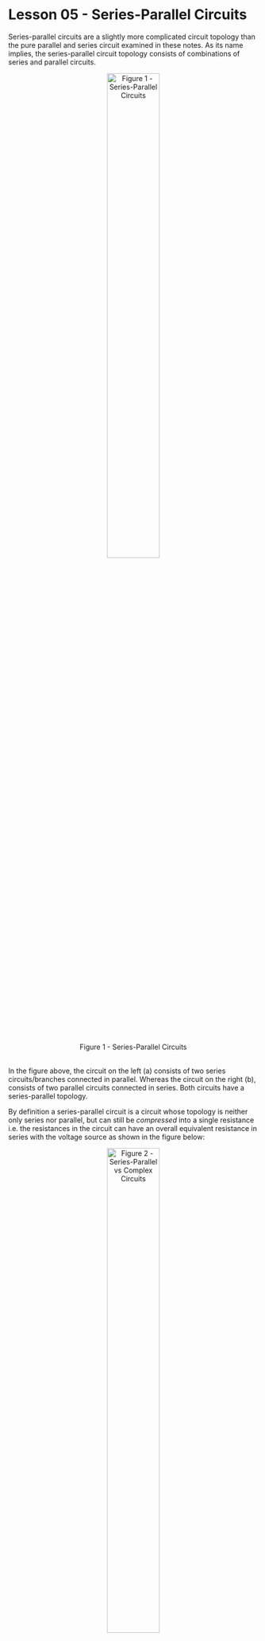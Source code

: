 # Lesson 05 - Series-Parallel Circuits

Series-parallel circuits are a slightly more complicated circuit topology than the pure parallel and series circuit examined in these
notes. As its name implies, the series-parallel circuit topology consists of combinations of series and parallel circuits.

<!-- ![](../_static/images/parallel_series_circuits/ps.png){.align-center
width="100.0%"} -->

 <figure style="text-align:center">
  <img src="images/parallel_series_circuits/ps.png" alt="Figure 1 - Series-Parallel Circuits" style="width:50%">
  <figcaption>Figure 1 - Series-Parallel Circuits</figcaption>
</figure> 

\
In the figure above, the circuit on the left (a) consists of two series circuits/branches connected in parallel. Whereas the circuit on the right (b), consists of two parallel circuits connected in series. Both circuits have a series-parallel topology.

By definition a series-parallel circuit is a circuit whose topology is neither only series nor parallel, but can still be *compressed* into a single resistance i.e. the resistances in the circuit can have an overall equivalent resistance in series with the voltage source as shown in the figure below:

<!-- ![](../_static/images/parallel_series_circuits/psorcomplex.png){.align-center
width="100.0%"} -->

 <figure style="text-align:center">
  <img src="images/parallel_series_circuits/psorcomplex.png" alt="Figure 2 - Series-Parallel vs Complex Circuits" style="width:50%">
  <figcaption>Figure 2 - Series-Parallel vs Complex Circuits</figcaption>
</figure> 


Because circuits (a) and (b) can be \'compressed\' into a single equivalent resistance, they are both classified as **series-parallel
circuits**. Notice that due to resistor R6, circuit (c) cannot be compressed into a single equivalent resistance. It is therefore
classified as a **complex circuit**. The techniques that will be introduced in this lesson will focus only on series-parallel circuits.

## Equivalent circuits

Analyzing series-parallel circuits involves 'compressing' the circuit into a series of equivalent circuits all the way until one equivalent resistance is left. From these equivalent circuits, crucial node voltages and current (such as the total current $I_T$ and node voltage $V_A$ in the figures shown below) can be extracted. With these values known, the circuit can be expanded back into its original form for further analysis. This process of analyzing a circuit by compressing it and expanding it, is referred to by the teacher as the **accordion** circuit analysis approach. But before examining this analysis technique in detail, the student needs to be comfortable with finding equivalent circuits.

In the figure below the resistances of a series-parallel circuit are compressed in several stages until only one equivalent resistance is
left. The process is illustrated relatively well in the figure below:

<!--  ![](../_static/images/parallel_series_circuits/eqcirc01.png){.align-center
width="120.0%"} -->

 <figure style="text-align:center">
  <img src="images/parallel_series_circuits/eqcirc01.png" alt="Figure 3 - Equivalent circuits ex01" style="width:50%">
  <figcaption>Figure 3 - Equivalent circuits ex01</figcaption>
</figure> 


First it is important to note that **each branch in a series-parallel
circuit (or a parallel circuit for that matter) can be treated as a
series circuit**. This means that the equivalent resistance of the
branch containing resistors R2 and R3 is $R_{EQ_1} = R_2 + R_3$. In a
similar manner, the equivalent resistance of the branch containing
resistors R4 and R5 is $R_{EQ_2} = R_4 + R_5$. We can then further
compress these two equivalent resistances since they are in parallel:
$R_{EQ_3} = R_{EQ_1} // R_{EQ_2}$. Finally since $R_{EQ_3}$ is now in
series with $R_1$, They can be both added together in to the total
equivalent resistance:

$$R_{EQ_4} = R_1 + R_{EQ_3} = R_1 + ((R_2 + R_3)//(R_4+R_5))$$

### Example 1

In the figure above assume that $R_1 = 1k\Omega$, $R_2 = 2.2k\Omega$,
$R_3 = 4.7k\Omega$, $R_4 = 3.3k\Omega$ & $R_5 = 1k\Omega$.

Calculate $R_{EQ_1}$, $R_{EQ_2}$, $R_{EQ_3}$ and $R_{EQ_4}$.

```{=html}
<button onclick="toggle_element('ex41')">Solution</button>

<div id="ex41" style="display: none;"><br>
   <p> $$R_{EQ_1} = R_2 + R_3 = 2.2k\Omega + 4.7k\Omega = 6.9k\Omega$$
       $$R_{EQ_2} = R_4 + R_5 = 3.3k\Omega + 1k\Omega = 4.3k\Omega$$
       $$R_{EQ_3} = (R_2 + R_3) // (R_4 + R_5) = 6.9k\Omega // 4.3k\Omega = \frac{1}{ \frac{1}{6.9k\Omega} + \frac{1}{4.3k\Omega}} = 2649.107\Omega$$
       $$R_{EQ_4} = R_1 + ((R_2 + R_3) // (R_4 + R_5)) = 1k\Omega + 2649.107\Omega = 3649.107\Omega$$</p>
</div>
<br><br>
```
In the series-parallel circuits shown in the two preceding figure, the
total current $I_T$ is identical in all four equivalent circuits
(a)-(d). Also the location of the node voltage $V_A$ is the same in
circuits (a)-(c) but then disappears in circuit (d). This is because the
location of the node voltage $V_A$ is sandwiched between $R_1$ and
$R_{EQ_3}$ and as such is somewhere inside the equivalent resistance
$R_{EQ_4}$.

The series of equivalent circuits for a second series-parallel circuit
is shown below.

![](../_static/images/parallel_series_circuits/eqcirc02.png){.align-center
width="120.0%"}

### Example 2

In the figure above assume that $R_1 = 1k\Omega$, $R_2 = 2.2k\Omega$,
$R_3 = 4.7k\Omega$, $R_4 = 3.3k\Omega$ & $R_5 = 1k\Omega$.

Calculate $R_{EQ_1}$, $R_{EQ_2}$, $R_{EQ_3}$ and $R_{EQ_4}$.

```{=html}
<button onclick="toggle_element('ex42')">Solution</button>

<div id="ex42" style="display: none;"><br>
   <p> $$R_{EQ_1} = R_2 // R_4 = 2.2k\Omega // 3.3k\Omega = \frac{1}{ \frac{1}{3.3k\Omega} + \frac{1}{2.2k\Omega}} = 1320\Omega $$
       $$R_{EQ_2} = R_3 // R_5 = 4.7k\Omega // 1k\Omega = \frac{1}{ \frac{1}{4.7k\Omega} + \frac{1}{1k\Omega}} = 824.561\Omega $$
       $$R_{EQ_3} = (R_2 // R_4) + (R_3 // R_5) = 1320\Omega + 824.561\Omega =  2144.561\Omega $$
       $$R_{EQ_4} = R_1 + (R_2 // R_4) + (R_3 // R_5) = 1k\Omega + 2144.561\Omega = 3144.561\Omega$$</p>
</div>
<br><br>
```
## Analyzing Series-Parallel Circuits

Analyzing series-parallel circuits involves compressing the circuit into
a series of equivalent circuits all the way until one equivalent
resistance is left. From these equivalent circuits crucial node voltages
and current (such as the total current $I_T$ and node voltage $V_A$ in
the figures shown below) can be extracted. With these values known, the
circuit can be expanded back into its original form for further
analysis. This process of analyzing a circuit by compressing it and
expanding it, is referred to by the teacher as the **accordion** circuit
analysis approach.

It is also important to remember that each branch in a series-parallel
circuit can be analyzed as an independent series circuit whose branch
voltage is the supply voltage.

### Example 3

Assuming $V_S = 10V$ in the figure shown below, calculate:

a.  $R_3 // R_4$
b.  Total equivalent resistance $R_T$
c.  $V_A$ & $V_{R_3 // R_4}$
d.  $I_T$
e.  $I_{R_3}$ and $I_{R_4}$
f.  $V_{R_1}$ and $V_{R_2}$
g.  Verify KCL i.e. $I_T = I_{R_3} + I_{R_4}$
h.  Verify KVL i.e. $V_S = V_{R_1} + V_A$

![](../_static/images/parallel_series_circuits/ex3_01.png){.align-center
width="50.0%"}

```{=html}
<button onclick="toggle_element('ex43')">Solution</button>

<div id="ex43" style="display: none;"><br>
   <p> The first step to derive various equivalent circuits: </p>

   <figure>
    <img src="../_static/images/parallel_series_circuits/ex3_02.png" alt="alternate text" width="100%">
  </figure>

  <p>a. $$ R_3 // R_4 = \frac{1}{ \frac{1}{R_3} + \frac{1}{R_4}} =  \frac{1}{ \frac{1}{6.6k\Omega} + \frac{1}{6.6k\Omega}} = 3.3k\Omega $$</p>
  <p>b. $$ R_T = R_1 + R_3 // R_4 + R_2 = 2.2k\Omega + 3.3k\Omega + 4.7k\Omega = 10.2k\Omega$$ </p>
  <p>c. $$ V_A = V_S \cdot \frac{(R_3//R_4) + R_2}{R_T} =  10V \cdot \frac{8k\Omega}{10.2k\Omega} = 7.843V$$ </p>
        $$ V_{R_3 // R_4} = V_S \cdot \frac{(R_3//R_4)}{R_T} =  10V \cdot \frac{3.3k\Omega}{10.2k\Omega} = 3.235V$$ </p>
  <p>d. $$ I_T = \frac{V_S}{R_T} = \frac{10V}{10.2k\Omega} = 0.980mA $$</p>
  <p>e. Now that V<sub>R3//R4</sub> is known, calculating the branch currents is straight forward:
        $$ I_{R_3} =  \frac{V_{R_3 // R_4} }{R_3} = \frac{3.235V}{6.6k\Omega} = 0.490mA $$
        $$ I_{R_4} =  \frac{V_{R_3 // R_4} }{R_4} = \frac{3.235V}{6.6k\Omega} = 0.490mA $$ </p>
  <p>f. $$ V_{R_1} = V_S \cdot \frac{R_1}{R_T} = 10V \cdot \frac{2.2k\Omega}{10.2k\Omega} = 2.157V $$
        $$ V_{R_2} = V_S \cdot \frac{R_2}{R_T} = 10V \cdot \frac{4.7k\Omega}{10.2k\Omega} = 4.608V $$</p>
  <p>g. $$ I_{R_3} + I_{R_4} = 0.490mA + 0.490mA = 0.980mA \equiv I_T$$ Therefore, KCL is verified. </p>
  <p>h. $$ V_{R_1} + V_{R_3 // R_4} + V_{R_2} = 2.157V + 3.235V + 4.608V = 10V \equiv V_S$$ Therefore, KVL is verified.</p>
  </div>
<br><br>
```
### Example 4

Assuming $V_S = 10V$ in the figure shown below, calculate:

a.  $R_1 // R_2$ & $(R_3 + R_4) // R_5$
b.  Total equivalent resistance $R_T$
c.  $V_A$
d.  $I_T$
e.  $I_{R_3}$ and $I_{R_5}$
f.  $V_{R_1}$ and $V_{R_5}$
g.  Verify KCL i.e. $I_T = I_{R_3} + I_{R_5}$
h.  Verify KVL i.e. $V_S = V_{R_1} + V_A$

![](../_static/images/parallel_series_circuits/ex4_01.png){.align-center
width="50.0%"}

```{=html}
<button onclick="toggle_element('ex44')">Solution</button>

<div id="ex44" style="display: none;"><br>
  <p> The first step to derive various equivalent circuits: </p>

  <figure>
    <img src="../_static/images/parallel_series_circuits/ex4_02.png" alt="alternate text" height="100%">
  </figure>

  <p>a. $$ R_1 // R_2 = \frac{1}{ \frac{1}{R_1} + \frac{1}{R_2}} =  \frac{1}{ \frac{1}{2.2k\Omega} + \frac{1}{3.3k\Omega}} = 1.32k\Omega $$
        $$ (R_3 + R_4) // R_5 = \frac{1}{ \frac{1}{R_3 + R_4 } + \frac{1}{R_5}} =  \frac{1}{ \frac{1}{3.2k\Omega} + \frac{1}{4.7k\Omega}} = 1903.797\Omega $$</p>
  <p>b. $$ R_T =  R_1 // R_2 +  ((R_3 + R_4) // R_5) = 1.32k\Omega + 1903.797\Omega = 3223.797\Omega$$</p>
  <p>c. $$ V_A = V_S \cdot \frac{(R_3 + R_4) // R_5}{R_T} = 10V \cdot \frac{1903.797\Omega}{3223.797\Omega} = 5.905V $$</p>
  <p>d. $$ I_T = \frac{V_S}{R_T} = \frac{10V}{3223.797\Omega} = 3.102mA $$ </p>
  <p>e. $$ I_{R_3} = \frac{V_A}{R_3 + R_4} = \frac{5.905V}{3.2k\Omega} = 1.845mA$$
        $$ I_{R_5} = \frac{V_A}{R_5} = \frac{5.905V}{4.7k\Omega} = 1.256mA$$</p>
  <p>f. $$ V_{R_1} = V_{R_2} = V_{R_1 // R_2} = V_S \cdot \frac{R_1 // R_2}{R_T} = 10V \cdot \frac{1.32k\Omega}{3223.797\Omega} = 4.095V$$
        $$ V_{R_5} = V_A = 5.905V $$ </p>
  <p>g. $$ I_{R_3} + I_{R_5} =  1.845mA + 1.256mA = 3.101mA \equiv I_T $$ Therefore, KCL is verified.</p>
  <p>h. $$ V_S = V_{R_1} + V_A = 4.095V + 5.905V = 10V \equiv V_S$$ Therefore KVL is verified. </p>

</div>
<br><br>
```
## Voltage Divider Loading

![](../_static/images/parallel_series_circuits/voltdiv.png){.align-center
width="25.0%"}

Voltage dividers can be used to provide a stable (lower) DC output
voltage from a stable DC input voltage. Consider the voltage divider
shown above. This voltage divider outputs a **no load voltage**
$V_{NL} = 5V$ from a 12V DC source. One can derive the relationship
between the ratio of the resistors $R_1$ & $R_2$ and the voltages
$V_{NL}$ & $V_{S}$ using the voltage divider equation.

$$V_{NL} = V_S \cdot \frac{R_2}{R_1 + R_2}$$

$$\frac{V_{NL}}{V_S} = \frac{R_2}{R_1 + R_2}$$

$$\frac{V_{NL}}{V_S} \cdot \left( R_1 + R_2 \right) = R_2$$

$$\frac{V_{NL}}{V_S} \cdot R_1 + \frac{V_{NL}}{V_S} \cdot R_2  = R_2$$

$$\frac{V_{NL}}{V_S} \cdot R_1 = R_2 \cdot \left( 1 - \frac{V_{NL}}{V_S} \right)$$

$$\frac{V_{NL}}{V_S} \cdot R_1 = R_2 \cdot \left( \frac{V_S - V_{NL}}{V_S} \right)$$

This can be further simplfied to:

$$R_1 = R_2 \cdot \left( \frac{V_S - V_{NL} }{V_{NL}} \right)$$

$$R_2 = R_1 \cdot \left( \frac{V_{NL} }{V_S - V_{NL} } \right)$$

### Example 5

a.  Assume that you want to build a voltage divider with a $V_S = 12V$
    and $V_{NL} = 5V$. If $R_2=1k\Omega$, calculate the value of $R_1$.
b.  Assume that you want to build a voltage divider with a $V_S = 12V$
    and $V_{NL} = 5V$. If $R_2=3.3k\Omega$, calculate the value of
    $R_1$.

```{=html}
<button onclick="toggle_element('ex45')">Solution</button>

<div id="ex45" style="display: none;"><br>
<p>a. $$ R_1 = R_2 \cdot \left( \frac{V_S - V_{NL} }{V_{NL}} \right) = 1k\Omega \cdot \left( \frac{12 - 5 }{5} \right) = 1.400k\Omega $$</p>
<p>b. $$ R_1 = R_2 \cdot \left( \frac{V_S - V_{NL} }{V_{NL}} \right) = 3.3k\Omega \cdot \left( \frac{12 - 5 }{5} \right) = 4.620k\Omega $$</p>

<figure >
  <img src="../_static/images/parallel_series_circuits/ex5.png" alt="alternate text" width="90%" style="text-align: center;display: block;" >
</figure>

</div>
<br><br>
```
If a load is put across the output terminals of the voltage divider,
i.e. across $R_2$, a loading effect is exhibited. The resistance of
$R_2$ is **loaded** due to the parallel resistance $R_L$ which changes
the overall effective resistance of bottom half of the voltage divider.
Instead of being $R_2$, the effective resistance of the lower half of
the voltage divider is now $R_2 // R_L$.

$$R_2 // R_L = \frac{1}{ \frac{1}{5k\Omega} + \frac{1}{10k\Omega}   } = 3.333k\Omega$$

This causes the output voltage to change.

$$V_L = V_S \cdot \frac{R_2 // R_L}{(R_2 // R_L) + R_1 } = 12 \cdot \frac{3.333k\Omega}{3.333k\Omega + 7k\Omega } = 3.871V$$

In the figure below, when putting a load resistor $R_L = 10k\Omega$
across $R_2$, the overall effective resistance of the lower half of the
divider becomes 3.33kΩ. This means that the ratio of the upper and lower
resistances of the voltage divider has changed and that the output
voltage with the load attached $V_L$ does not equal the no load voltage
$V_{NL}$ anymore. This phenomenon is called **the loading effect**.

![](../_static/images/parallel_series_circuits/loadeff.png){.align-center
width="65.0%"}

**The loading effect can be mitigated by making the value of resistor**
$R_2$ **lower than** $R_L$ **by approximately 100 times**. Ideally the
lower $R_2$ is, the lower the loading effect will be. Having said that,
the smaller the resistance of $R_2$, the more current will **bleed**
through it. The designer must pay attention to how much current passes
through $R_2$ and ensure that the power dissipated by $R_2$ does not
exceed its power rating. The current flowing through $R_2$ is sometimes
referred to as **the bleeder current** $I_B$ and the resistor $R_2$ can
be referred to as **the bleeder resistor** $R_B$.

To mitigate the loading effect in this scenario, make $R_2$ 100 times
lower than $R_L$ i.e. $R_2=100\Omega$. The value of resistor $R_1$ will
also have to change accordingly to maintain the ratio between $R_2$ &
$R_1$:

$$R_2 = \frac{R_L}{100} = \frac{10000\Omega}{100}=100\Omega$$$$R_1 = R_2 \cdot \left( \frac{V_S - V_{NL} }{V_{NL}} \right) = 100\Omega \cdot \left( \frac{12 - 5 }{5} \right) = 140\Omega$$

With this modification the equivalent resistance $R_2 // R_L$ is almost
equivalent to $R_2$:

$$R_2 // R_L = \frac{1}{ \frac{1}{100\Omega} + \frac{1}{10k\Omega}   } = 99.010\Omega$$

Because $R_2 // R_L$ is almost equivalent to $R_2$, $V_L$ becomes almost
equivalent to $V_NL$ :

$$V_L = V_S \cdot \frac{R_2 // R_L}{(R_2 // R_L) + R_1 } = 12 \cdot \frac{99.010\Omega}{99.010\Omega + 140\Omega } = 4.971V$$

![](../_static/images/parallel_series_circuits/loadeffmit.png){.align-center
width="65.0%"}

In this scenario the loading effect is minimized because $R_2$ was
chosen to be 100 times smaller than $R_L$ which in turn causes:

$$R_2 // R_L \approxeq R_2$$

And when $R_1$ is selected to maintain the ratio of $R_2$ to $R_1$

$$V_L \approxeq V_{NL}$$

In a similar manner, to minimize the loading effect between circuit
blocks connected together, one must make the input resistance of each
circuit block as large as possible (ideally infinite), and make the
output resistance of each circuit block as small as possible (ideally
0). Electronic components such as operational amplifiers and buffers
typically have input resistances in the 10s of MegaOhms, and output
resistances in the 10s of Ohms.

![](../_static/images/parallel_series_circuits/amp.png){.align-center
width="65.0%"}

### Example 6

a.  Design a voltage divider whose $V_S$ = 10V and $V_{NL}=3V$. The
    voltage divider must be able to deliver almost 3V to a load resistor
    $R_L=50k\Omega$.
b.  Calculate $V_L$ to verify that it is very close to $V_{NL}$.
c.  Calculate the bleeder current flowing across $R_2$ and the power
    dissipated in that resistor.

```{=html}
<button onclick="toggle_element('ex46')">Solution</button>

<div id="ex46" style="display: none;"><br>
<p>a. Start by ensuring that $$ R_2 = \frac{R_L}{100} = \frac{50000\Omega}{100}=500\Omega$$
      Next solve for $$ R_1 =  R_2 \cdot \left( \frac{V_S - V_{NL} }{V_{NL}} \right) = 500\Omega \cdot \left( \frac{10 - 3 }{3} \right) = 1166.667\Omega $$   </p>

 <figure >
   <img src="../_static/images/parallel_series_circuits/ex06_01.png" alt="alternate text" width="30%" style="text-align: center;display: block;" >
 </figure>

 <p>b. First calculate: $$R_2 // R_L = \frac{1}{ \frac{1}{500\Omega} + \frac{1}{50k\Omega}   } = 495.050\Omega$$
       Next:  $$V_L = V_S \cdot \frac{R_2 // R_L}{(R_2 // R_L) + R_1 } = 10 \cdot \frac{495.050\Omega}{495.050\Omega + 1166.667\Omega } = 2.980V $$</p>

 <figure >
   <img src="../_static/images/parallel_series_circuits/ex06_02.png" alt="alternate text" width="90%" style="text-align: center;display: block;" >
 </figure>

 <p>c. $$ I_B = I_{R_2} =\frac{V_{R_2}}{R_2} = \frac{V_L}{R_2} = \frac{2.980}{500} = 5.960mA  $$
       $$ P_{R_2} = I^2_{R_2} \cdot R_2 =  5.960mA^2 \cdot 500 = 17.761mW $$
  </p>

</div>
<br><br>
```
## Delta-Wye and Wye-Delta Conversions

In some circuits, resistors are connected together to form a three
terminal network. Two such networks exist:

-   **Delta** (or **Pi**) configuration
-   **Wye** (or **Tee**) configuration

![](../_static/images/parallel_series_circuits/three-terminal-network-diagram.jpg){.align-center
width="70.0%"}

Both configurations are shown in the schematic above. Both
configurations can be converted to the other. This technique can be used
to simplify circuits with a complex topology (such as an unbalanced
bridge circuit) to a series-parallel topology. It can also be used to
transform series-parallel circuits into simpler series-parallel
circuits.

To convert a **Delta** network to a **Wye** network:

$$R_A = \frac{R_{AB} \cdot R_{AC}}{ R_{AB} + R_{AC} + R_{BC} }$$

$$R_B = \frac{R_{AB} \cdot R_{BC}}{ R_{AB} + R_{AC} + R_{BC} }$$

$$R_C = \frac{R_{AC} \cdot R_{BC}}{ R_{AB} + R_{AC} + R_{BC} }$$

To convert a **Wye** network to a **Delta** network:

$$R_{AB} = \frac{R_A \cdot R_B + R_A \cdot R_C + R_B \cdot R_C}{R_C}$$

$$R_{BC} = \frac{R_A \cdot R_B + R_A \cdot R_C + R_B \cdot R_C}{R_A}$$

$$R_{AC} = \frac{R_A \cdot R_B + R_A \cdot R_C + R_B \cdot R_C}{R_B}$$

Consider the unbalanced bridge circuit shown in the figure below:

![](../_static/images/parallel_series_circuits/dy01.png){.align-center
width="40.0%"}

This circuit has a complex topology that cannot be easily simplified
with the techniques covered so far. However notice how resistors $R_1$,
$R_2$ and $R_3$ form a delta (inverted). Resistors $R_3$, $R_4$ and
$R_5$ form another delta. In order to simplify the circuit, transform
the inverted delta (consisting of $R_1$, $R_2$ and $R_3$) to it\'s wye
equivalent as shown below. $R_1$ becomes $R_AB$, $R_2$ becomes $R_AC$ &
$R_3$ becomes $R_BC$. Now convert the delta resistances R_AB, R_BC and
R_AC to the wye resistances R_A, R_B and R_C:

$$R_A = \frac{R_{AB} \cdot R_{AC}}{ R_{AB} + R_{AC} + R_{BC} } = \frac{12 \cdot 18}{ 12 + 18 + 6 } = 6\Omega$$

$$R_B = \frac{R_{AB} \cdot R_{BC}}{ R_{AB} + R_{AC} + R_{BC} } = \frac{12 \cdot 6}{ 12 + 18 + 6 } = 2\Omega$$

$$R_C = \frac{R_{AC} \cdot R_{BC}}{ R_{AB} + R_{AC} + R_{BC} } = \frac{18 \cdot 6}{ 12 + 18 + 6 } = 3\Omega$$

![](../_static/images/parallel_series_circuits/dy02.png){.align-center
width="100.0%"}

One can quickly verify that the circuits shown above are equivalent, by
simulating the circuits with and without the delta-to-wye
transformations and measuring the voltages across and currents flowing
through resistors $R_4$ & $R_5$. This can be done in the circuit
simulation below by pressing the **DC** button.

```{=html}
<iframe src="../_static/circuit-sandbox/index.html?value=%5B%5B%22v%22%2C%5B64%2C72%2C0%5D%2C%7B%22name%22%3A%22VS_1%22%2C%22value%22%3A%22dc(10)%22%2C%22_json_%22%3A0%7D%2C%5B%225%22%2C%220%22%5D%5D%2C%5B%22r%22%2C%5B112%2C40%2C0%5D%2C%7B%22name%22%3A%22R1(RAB)%22%2C%22r%22%3A%2212%22%2C%22_json_%22%3A1%7D%2C%5B%225%22%2C%22B%22%5D%5D%2C%5B%22r%22%2C%5B112%2C128%2C0%5D%2C%7B%22name%22%3A%22R4_1%22%2C%22r%22%3A%2218%22%2C%22_json_%22%3A2%7D%2C%5B%226%22%2C%220%22%5D%5D%2C%5B%22a%22%2C%5B112%2C104%2C1%5D%2C%7B%22color%22%3A%22magenta%22%2C%22offset%22%3A%220%22%2C%22_json_%22%3A3%7D%2C%5B%22B%22%2C%226%22%5D%5D%2C%5B%22g%22%2C%5B64%2C192%2C0%5D%2C%7B%22_json_%22%3A4%7D%2C%5B%220%22%5D%5D%2C%5B%22w%22%2C%5B64%2C72%2C64%2C24%5D%5D%2C%5B%22w%22%2C%5B64%2C120%2C64%2C192%5D%5D%2C%5B%22w%22%2C%5B112%2C88%2C112%2C96%5D%5D%2C%5B%22w%22%2C%5B112%2C104%2C112%2C96%5D%5D%2C%5B%22w%22%2C%5B112%2C120%2C112%2C128%5D%5D%2C%5B%22L%22%2C%5B112%2C88%2C0%5D%2C%7B%22label%22%3A%22B%22%2C%22_json_%22%3A10%7D%2C%5B%22B%22%5D%5D%2C%5B%22r%22%2C%5B200%2C40%2C0%5D%2C%7B%22name%22%3A%22R2(RAC)%22%2C%22r%22%3A%2218%22%2C%22_json_%22%3A11%7D%2C%5B%225%22%2C%22C%22%5D%5D%2C%5B%22r%22%2C%5B184%2C96%2C1%5D%2C%7B%22name%22%3A%22R3(RBC)%22%2C%22r%22%3A%226%22%2C%22_json_%22%3A12%7D%2C%5B%22C%22%2C%22B%22%5D%5D%2C%5B%22r%22%2C%5B200%2C128%2C0%5D%2C%7B%22name%22%3A%22R5_1%22%2C%22r%22%3A%2212%22%2C%22_json_%22%3A13%7D%2C%5B%224%22%2C%220%22%5D%5D%2C%5B%22a%22%2C%5B200%2C104%2C1%5D%2C%7B%22color%22%3A%22magenta%22%2C%22offset%22%3A%220%22%2C%22_json_%22%3A14%7D%2C%5B%22C%22%2C%224%22%5D%5D%2C%5B%22w%22%2C%5B184%2C96%2C200%2C96%5D%5D%2C%5B%22w%22%2C%5B200%2C88%2C200%2C96%5D%5D%2C%5B%22w%22%2C%5B200%2C104%2C200%2C96%5D%5D%2C%5B%22w%22%2C%5B200%2C120%2C200%2C128%5D%5D%2C%5B%22w%22%2C%5B112%2C96%2C136%2C96%5D%5D%2C%5B%22L%22%2C%5B200%2C88%2C0%5D%2C%7B%22label%22%3A%22C%22%2C%22_json_%22%3A20%7D%2C%5B%22C%22%5D%5D%2C%5B%22w%22%2C%5B64%2C24%2C160%2C24%5D%5D%2C%5B%22w%22%2C%5B160%2C24%2C160%2C40%5D%5D%2C%5B%22w%22%2C%5B112%2C40%2C160%2C40%5D%5D%2C%5B%22w%22%2C%5B200%2C40%2C160%2C40%5D%5D%2C%5B%22w%22%2C%5B64%2C192%2C160%2C192%5D%5D%2C%5B%22w%22%2C%5B160%2C192%2C160%2C176%5D%5D%2C%5B%22w%22%2C%5B112%2C176%2C160%2C176%5D%5D%2C%5B%22w%22%2C%5B200%2C176%2C160%2C176%5D%5D%2C%5B%22v%22%2C%5B272%2C72%2C0%5D%2C%7B%22name%22%3A%22VS_2%22%2C%22value%22%3A%22dc(10)%22%2C%22_json_%22%3A29%7D%2C%5B%22A%22%2C%220%22%5D%5D%2C%5B%22r%22%2C%5B336%2C64%2C0%5D%2C%7B%22name%22%3A%22RB%22%2C%22r%22%3A%222%22%2C%22_json_%22%3A30%7D%2C%5B%221%22%2C%22B%22%5D%5D%2C%5B%22a%22%2C%5B336%2C128%2C1%5D%2C%7B%22color%22%3A%22magenta%22%2C%22offset%22%3A%220%22%2C%22_json_%22%3A31%7D%2C%5B%22B%22%2C%223%22%5D%5D%2C%5B%22r%22%2C%5B336%2C160%2C0%5D%2C%7B%22name%22%3A%22R4_2%22%2C%22r%22%3A%2218%22%2C%22_json_%22%3A32%7D%2C%5B%223%22%2C%220%22%5D%5D%2C%5B%22g%22%2C%5B272%2C216%2C0%5D%2C%7B%22_json_%22%3A33%7D%2C%5B%220%22%5D%5D%2C%5B%22L%22%2C%5B336%2C112%2C0%5D%2C%7B%22label%22%3A%22B%22%2C%22_json_%22%3A34%7D%2C%5B%22B%22%5D%5D%2C%5B%22w%22%2C%5B336%2C112%2C336%2C128%5D%5D%2C%5B%22w%22%2C%5B336%2C144%2C336%2C160%5D%5D%2C%5B%22w%22%2C%5B336%2C208%2C336%2C216%5D%5D%2C%5B%22w%22%2C%5B272%2C216%2C336%2C216%5D%5D%2C%5B%22w%22%2C%5B272%2C120%2C272%2C216%5D%5D%2C%5B%22w%22%2C%5B272%2C72%2C272%2C8%5D%5D%2C%5B%22r%22%2C%5B400%2C112%2C2%5D%2C%7B%22name%22%3A%22RC%22%2C%22r%22%3A%223%22%2C%22_json_%22%3A41%7D%2C%5B%22C%22%2C%221%22%5D%5D%2C%5B%22a%22%2C%5B400%2C128%2C1%5D%2C%7B%22color%22%3A%22magenta%22%2C%22offset%22%3A%220%22%2C%22_json_%22%3A42%7D%2C%5B%22C%22%2C%222%22%5D%5D%2C%5B%22r%22%2C%5B400%2C160%2C0%5D%2C%7B%22name%22%3A%22R5_2%22%2C%22r%22%3A%2212%22%2C%22_json_%22%3A43%7D%2C%5B%222%22%2C%220%22%5D%5D%2C%5B%22L%22%2C%5B400%2C112%2C0%5D%2C%7B%22label%22%3A%22C%22%2C%22_json_%22%3A44%7D%2C%5B%22C%22%5D%5D%2C%5B%22w%22%2C%5B400%2C112%2C400%2C128%5D%5D%2C%5B%22w%22%2C%5B400%2C144%2C400%2C160%5D%5D%2C%5B%22w%22%2C%5B400%2C208%2C400%2C216%5D%5D%2C%5B%22r%22%2C%5B368%2C16%2C0%5D%2C%7B%22name%22%3A%22RA%22%2C%22r%22%3A%226%22%2C%22_json_%22%3A48%7D%2C%5B%22A%22%2C%221%22%5D%5D%2C%5B%22w%22%2C%5B272%2C8%2C368%2C8%5D%5D%2C%5B%22w%22%2C%5B368%2C8%2C368%2C16%5D%5D%2C%5B%22w%22%2C%5B336%2C64%2C368%2C64%5D%5D%2C%5B%22w%22%2C%5B400%2C64%2C368%2C64%5D%5D%2C%5B%22L%22%2C%5B368%2C8%2C0%5D%2C%7B%22label%22%3A%22A%22%2C%22_json_%22%3A53%7D%2C%5B%22A%22%5D%5D%2C%5B%22w%22%2C%5B400%2C216%2C336%2C216%5D%5D%2C%5B%22view%22%2C-9.375%2C-56.25%2C1.28%2C%2250%22%2C%2210%22%2C%221G%22%2Cnull%2C%22100%22%2C%220.01%22%2C%221000%22%5D%5D" height="550" width="740" frameBorder="0"></iframe>
```
### Example 7

Convert the delta resistor network shown in the figure below to a wye
network. Use simulation to Verify that the original circuit (with the
delta) and the transformed circuit (wye) are equivalent.

![](../_static/images/parallel_series_circuits/ex0701.png){.align-center
width="60.0%"}

```{=html}
<button onclick="toggle_element('ex47')">Solution</button>

<div id="ex47" style="display: none;"><br>
 <p> First calculate the values of R<sub>A</sub>, R<sub>B</sub> & R<sub>C</sub>:
    $$R_A = \frac{R_{AB} \cdot R_{AC}}{ R_{AB} + R_{AC} + R_{BC} } = \frac{220 \cdot 100}{ 220 + 100 + 470 } = 27.848\Omega$$
    $$R_B = \frac{R_{AB} \cdot R_{BC}}{ R_{AB} + R_{AC} + R_{BC} } = \frac{220 \cdot 470}{ 220 + 100 + 470 } = 130.886\Omega$$
    $$R_C = \frac{R_{AC} \cdot R_{BC}}{ R_{AB} + R_{AC} + R_{BC} } = \frac{100 \cdot 470}{ 220 + 100 + 470 } = 59.494\Omega$$

 <p> The circuit becomes:
 <figure >
   <img src="../_static/images/parallel_series_circuits/ex0702.png" alt="alternate text" width="100%" style="text-align: center;display: block;" >
 </figure>
 </p>

</div>
<iframe src="../_static/circuit-sandbox/index.html?value=%5B%5B%22v%22%2C%5B56%2C24%2C0%5D%2C%7B%22name%22%3A%22VS1%22%2C%22value%22%3A%22dc(6)%22%2C%22_json_%22%3A0%7D%2C%5B%22A%22%2C%22B%22%5D%5D%2C%5B%22r%22%2C%5B128%2C24%2C0%5D%2C%7B%22name%22%3A%22RAB%22%2C%22r%22%3A%22220%22%2C%22_json_%22%3A1%7D%2C%5B%22A%22%2C%22B%22%5D%5D%2C%5B%22r%22%2C%5B200%2C24%2C1%5D%2C%7B%22name%22%3A%22RAC%22%2C%22r%22%3A%22100%22%2C%22_json_%22%3A2%7D%2C%5B%22C%22%2C%22A%22%5D%5D%2C%5B%22r%22%2C%5B224%2C24%2C0%5D%2C%7B%22name%22%3A%22RBC%22%2C%22r%22%3A%22470%22%2C%22_json_%22%3A3%7D%2C%5B%22C%22%2C%22B%22%5D%5D%2C%5B%22r%22%2C%5B288%2C24%2C0%5D%2C%7B%22name%22%3A%22RL1%22%2C%22r%22%3A%22100%22%2C%22_json_%22%3A4%7D%2C%5B%225%22%2C%22B%22%5D%5D%2C%5B%22g%22%2C%5B56%2C80%2C0%5D%2C%7B%22_json_%22%3A5%7D%2C%5B%22B%22%5D%5D%2C%5B%22a%22%2C%5B256%2C24%2C0%5D%2C%7B%22color%22%3A%22magenta%22%2C%22offset%22%3A%220%22%2C%22_json_%22%3A6%7D%2C%5B%22C%22%2C%225%22%5D%5D%2C%5B%22w%22%2C%5B56%2C24%2C128%2C24%5D%5D%2C%5B%22w%22%2C%5B128%2C24%2C152%2C24%5D%5D%2C%5B%22w%22%2C%5B200%2C24%2C224%2C24%5D%5D%2C%5B%22w%22%2C%5B224%2C24%2C256%2C24%5D%5D%2C%5B%22w%22%2C%5B56%2C72%2C128%2C72%5D%5D%2C%5B%22w%22%2C%5B128%2C72%2C224%2C72%5D%5D%2C%5B%22w%22%2C%5B56%2C80%2C56%2C72%5D%5D%2C%5B%22L%22%2C%5B128%2C72%2C1%5D%2C%7B%22label%22%3A%22B%22%2C%22_json_%22%3A14%7D%2C%5B%22B%22%5D%5D%2C%5B%22L%22%2C%5B128%2C24%2C3%5D%2C%7B%22label%22%3A%22A%22%2C%22_json_%22%3A15%7D%2C%5B%22A%22%5D%5D%2C%5B%22L%22%2C%5B224%2C24%2C3%5D%2C%7B%22label%22%3A%22C%22%2C%22_json_%22%3A16%7D%2C%5B%22C%22%5D%5D%2C%5B%22v%22%2C%5B56%2C136%2C0%5D%2C%7B%22name%22%3A%22VS2%22%2C%22value%22%3A%22dc(6)%22%2C%22_json_%22%3A17%7D%2C%5B%224%22%2C%220%22%5D%5D%2C%5B%22g%22%2C%5B56%2C192%2C0%5D%2C%7B%22_json_%22%3A18%7D%2C%5B%220%22%5D%5D%2C%5B%22r%22%2C%5B144%2C136%2C1%5D%2C%7B%22name%22%3A%22RA%22%2C%22r%22%3A%2227.848%22%2C%22_json_%22%3A19%7D%2C%5B%223%22%2C%224%22%5D%5D%2C%5B%22r%22%2C%5B160%2C136%2C0%5D%2C%7B%22name%22%3A%22RB%22%2C%22r%22%3A%22130.886%22%2C%22_json_%22%3A20%7D%2C%5B%223%22%2C%220%22%5D%5D%2C%5B%22r%22%2C%5B224%2C136%2C1%5D%2C%7B%22name%22%3A%22RC%22%2C%22r%22%3A%2259.494%22%2C%22_json_%22%3A21%7D%2C%5B%222%22%2C%223%22%5D%5D%2C%5B%22r%22%2C%5B288%2C136%2C0%5D%2C%7B%22name%22%3A%22RL2%22%2C%22r%22%3A%22100%22%2C%22_json_%22%3A22%7D%2C%5B%221%22%2C%220%22%5D%5D%2C%5B%22a%22%2C%5B248%2C136%2C0%5D%2C%7B%22color%22%3A%22magenta%22%2C%22offset%22%3A%220%22%2C%22_json_%22%3A23%7D%2C%5B%222%22%2C%221%22%5D%5D%2C%5B%22w%22%2C%5B144%2C136%2C160%2C136%5D%5D%2C%5B%22w%22%2C%5B160%2C136%2C176%2C136%5D%5D%2C%5B%22w%22%2C%5B56%2C184%2C56%2C192%5D%5D%2C%5B%22w%22%2C%5B56%2C184%2C160%2C184%5D%5D%2C%5B%22w%22%2C%5B272%2C24%2C288%2C24%5D%5D%2C%5B%22w%22%2C%5B224%2C72%2C288%2C72%5D%5D%2C%5B%22w%22%2C%5B264%2C136%2C288%2C136%5D%5D%2C%5B%22w%22%2C%5B160%2C184%2C288%2C184%5D%5D%2C%5B%22w%22%2C%5B56%2C136%2C96%2C136%5D%5D%2C%5B%22w%22%2C%5B224%2C136%2C248%2C136%5D%5D%2C%5B%22view%22%2C-37.5%2C-25%2C1.6%2C%2250%22%2C%2210%22%2C%221G%22%2Cnull%2C%22100%22%2C%220.01%22%2C%221000%22%5D%5D" height="550" width="740" frameBorder="0"> </iframe>
<br><br>
```
## Wheatstone Bridge

![](../_static/images/parallel_series_circuits/wt.png){.align-center
width="60.0%"}

The circuit shown above is known as the **Wheatstone Bridge**. The
Wheatsone bridge is said to be **Balanced** When $V_A = V_B$. This
happens when:

$$\frac{R_1}{R_3} = \frac{R_2}{R_4}$$

While this result can be deduced intuitively, it can also be proven as
follows:

$$V_A - V_B = V_S \cdot \left[ \frac{R_3}{R_1 + R_3} - \frac{R_4}{R_2 + R_4} \right]$$

The bridge is said to be balanced when $V_A - V_B = 0$, which in turn
means that:

$$\frac{R_3}{R_1 + R_3} = \frac{R_4}{R_2 + R_4}$$

$$R_3 \cdot \left( R_2 + R_4 \right) = R_4 \cdot \left( R_1 + R_3 \right)$$

$$R_3 \cdot R_2 + R_3 \cdot R_4 = R_4 \cdot R_1 + R_4 \cdot R_3$$

$$R_3 \cdot R_2 = R_4 \cdot R_1$$

$$\frac{R_1}{R_3} = \frac{R_2}{R_4}$$

### Example 8

![](../_static/images/parallel_series_circuits/ex08.png){.align-center
width="60.0%"}

Consider the Wheatstone bridge shown below. If R1 = 50Ω, R2=60Ω and
R3=84Ω, what value of R4 will balance the bridge i.e. cause VA=VB ?

```{=html}
<button onclick="toggle_element('ex48')">Solution</button>

<div id="ex48" style="display: none;"><br>
    When the bridge is balanced, $$ \frac{R_1}{R_3} = \frac{R_2}{R_4}$$
    Therefore $$ R_4 = R_2 \cdot \frac{R_3}{R_1} = 60\Omega \cdot \frac{84\Omega}{50\Omega} = 100.800\Omega $$
</div>
<br><br>
```
